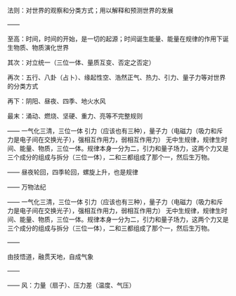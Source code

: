 法则：对世界的观察和分类方式；用以解释和预测世界的发展

——

至高：时间，时间的开始，是一切的起源；时间诞生能量、能量在规律的作用下诞生物质、物质演化世界

其次：对立统一（三位一体、量质互变、否定之否定）

再次：五行、八卦（占卜）、缘起性空、浩然正气、热力、引力、量子力等对世界的分类方式

再下：阴阳、昼夜、四季、地火水风

最末：涌动、燃烧、坚硬、重力、亮等不完整规则

——
一气化三清，三位一体
引力（应该也有三种），量子力（电磁力（吸力和斥力是电子间在交换光子），强相互作用力，弱相互作用力）
无中生规律，规律生时间、能量、物质，三位一体。规律本身一分为二，引力和量子场力，这两个力又是三个成分的组成与拆分（三位一体），二和三都组成了那个一，然后生万物。

——
昼夜轮回，四季轮回，螺旋上升，也是规律

——
万物法纪

——
一气化三清，三位一体
引力（应该也有三种），量子力（电磁力（吸力和斥力是电子间在交换光子），强相互作用力，弱相互作用力）
无中生规律，规律生时间、能量、物质，三位一体。规律本身一分为二，引力和量子场力，这两个力又是三个成分的组成与拆分（三位一体），二和三都组成了那个一，然后生万物。

——

由技悟道，融贯天地，自成气象

——

——
风：力量（扇子）、压力差（温度、气压）

